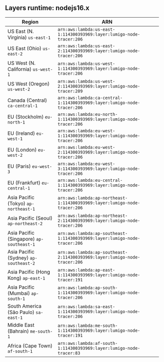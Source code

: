 Layers runtime: nodejs16.x
----
| Region | ARN |
| --- | --- |
|US East (N. Virginia)  `us-east-1`|`arn:aws:lambda:us-east-1:114300393969:layer:lumigo-node-tracer:206`|
|US East (Ohio)  `us-east-2`|`arn:aws:lambda:us-east-2:114300393969:layer:lumigo-node-tracer:206`|
|US West (N. California)  `us-west-1`|`arn:aws:lambda:us-west-1:114300393969:layer:lumigo-node-tracer:206`|
|US West (Oregon)  `us-west-2`|`arn:aws:lambda:us-west-2:114300393969:layer:lumigo-node-tracer:209`|
|Canada (Central)  `ca-central-1`|`arn:aws:lambda:ca-central-1:114300393969:layer:lumigo-node-tracer:206`|
|EU (Stockholm)  `eu-north-1`|`arn:aws:lambda:eu-north-1:114300393969:layer:lumigo-node-tracer:206`|
|EU (Ireland)  `eu-west-1`|`arn:aws:lambda:eu-west-1:114300393969:layer:lumigo-node-tracer:206`|
|EU (London)  `eu-west-2`|`arn:aws:lambda:eu-west-2:114300393969:layer:lumigo-node-tracer:206`|
|EU (Paris)  `eu-west-3`|`arn:aws:lambda:eu-west-3:114300393969:layer:lumigo-node-tracer:206`|
|EU (Frankfurt)  `eu-central-1`|`arn:aws:lambda:eu-central-1:114300393969:layer:lumigo-node-tracer:206`|
|Asia Pacific (Tokyo)  `ap-northeast-1`|`arn:aws:lambda:ap-northeast-1:114300393969:layer:lumigo-node-tracer:206`|
|Asia Pacific (Seoul)  `ap-northeast-2`|`arn:aws:lambda:ap-northeast-2:114300393969:layer:lumigo-node-tracer:206`|
|Asia Pacific (Singapore)  `ap-southeast-1`|`arn:aws:lambda:ap-southeast-1:114300393969:layer:lumigo-node-tracer:206`|
|Asia Pacific (Sydney)  `ap-southeast-2`|`arn:aws:lambda:ap-southeast-2:114300393969:layer:lumigo-node-tracer:206`|
|Asia Pacific (Hong Kong)  `ap-east-1`|`arn:aws:lambda:ap-east-1:114300393969:layer:lumigo-node-tracer:191`|
|Asia Pacific (Mumbai)  `ap-south-1`|`arn:aws:lambda:ap-south-1:114300393969:layer:lumigo-node-tracer:206`|
|South America (São Paulo)  `sa-east-1`|`arn:aws:lambda:sa-east-1:114300393969:layer:lumigo-node-tracer:206`|
|Middle East (Bahrain)  `me-south-1`|`arn:aws:lambda:me-south-1:114300393969:layer:lumigo-node-tracer:191`|
|Africa (Cape Town)  `af-south-1`|`arn:aws:lambda:af-south-1:114300393969:layer:lumigo-node-tracer:83`|
